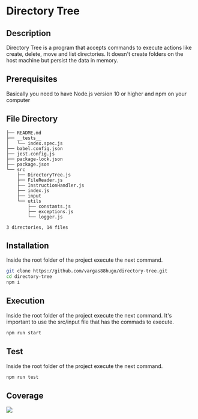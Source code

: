 # Directory Tree

## Description

Directory Tree is a program that accepts commands to execute actions like create, delete, move and list directories. It doesn't create folders on the host machine but persist the data in memory.

## Prerequisites
Basically you need to have Node.js version 10 or higher and npm on your computer

## File Directory
```
├── README.md
├── __tests__
│   └── index.spec.js
├── babel.config.json
├── jest.config.js
├── package-lock.json
├── package.json
└── src
    ├── DirectoryTree.js
    ├── FileReader.js
    ├── InstructionHandler.js
    ├── index.js
    ├── input
    └── utils
        ├── constants.js
        ├── exceptions.js
        └── logger.js

3 directories, 14 files
```

## Installation
Inside the root folder of the project execute the next command.
```bash
git clone https://github.com/vargas88hugo/directory-tree.git
cd directory-tree
npm i
```

## Execution
Inside the root folder of the project execute the next command. It's important to use the src/input file that has the commads to execute.
```bash
npm run start
```

## Test
Inside the root folder of the project execute the next command.
```bash
npm run test
```

## Coverage
<img src="https://i.imgur.com/y3LCsPu.png" />


